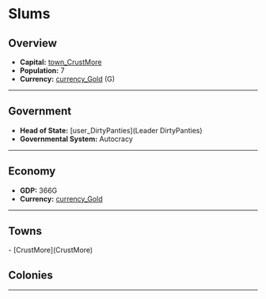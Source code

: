 # <!--NAME-->Slums<!--NAME-->

## Overview

- **Capital:** <!--CAPITAL_LINK-->[town_CrustMore](CrustMore)<!--CAPITAL_LINK-->
- **Population:** <!--POPULATION-->7<!--POPULATION-->
- **Currency:** <!--CURRENCY_LINK-->[currency_Gold](Gold)<!--CURRENCY_LINK--> (<!--CURRENCY_ABV-->G<!--CURRENCY_ABV-->)

---

## Government

- **Head of State:** <!--LEADER_TITLE_LINK-->[user_DirtyPanties](Leader DirtyPanties)<!--LEADER_TITLE_LINK-->
- **Governmental System:** <!--GOVERNMENT-->Autocracy<!--GOVERNMENT-->

---

## Economy

- **GDP:** <!--GDP-->366G<!--GDP-->
- **Currency:** <!--CURRENCY_LINK-->[currency_Gold](Gold)<!--CURRENCY_LINK-->

---

## Towns

<!--TOWNS-->- [CrustMore](CrustMore)<!--TOWNS-->

## Colonies

<!--COLONIES--><!--COLONIES-->

---